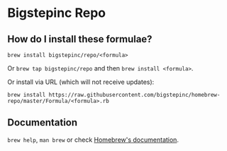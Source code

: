# Bigstepinc Repo

## How do I install these formulae?
`brew install bigstepinc/repo/<formula>`

Or `brew tap bigstepinc/repo` and then `brew install <formula>`.

Or install via URL (which will not receive updates):

```
brew install https://raw.githubusercontent.com/bigstepinc/homebrew-repo/master/Formula/<formula>.rb
```

## Documentation
`brew help`, `man brew` or check [Homebrew's documentation](https://docs.brew.sh).
